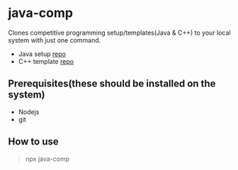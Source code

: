 # java-comp

Clones competitive programming setup/templates(Java & C++) to your local system with just one command. 

 - Java setup [repo](https://github.com/Aksh-Bansal-dev/javaCompetitiveProgramming)
 - C++ template [repo](https://github.com/yatharthagoenka/CPP-Template)

## Prerequisites(these should be installed on the system)
 - Nodejs
 - git

## How to use
> npx java-comp

